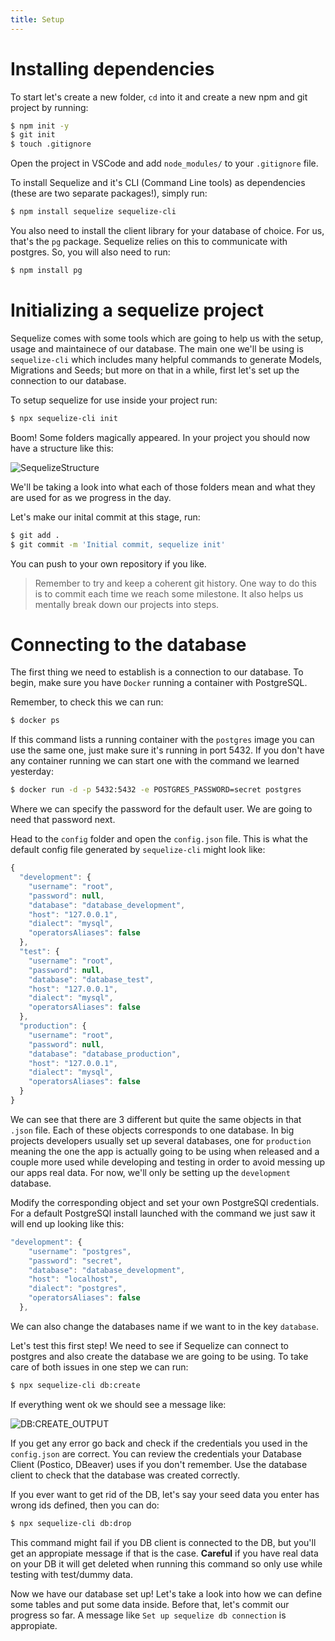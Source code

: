 ```yaml
---
title: Setup
---
```


# Installing dependencies

To start let's create a new folder, `cd` into it and create a new npm and git project by running:

```bash
$ npm init -y
$ git init
$ touch .gitignore
```

Open the project in VSCode and add `node_modules/` to your `.gitignore` file.

To install Sequelize and it's CLI (Command Line tools) as dependencies (these are two separate packages!), simply run:

```bash
$ npm install sequelize sequelize-cli
```

You also need to install the client library for your database of choice. For us, that's the `pg` package. Sequelize relies on this to communicate with postgres. So, you will also need to run:

```bash
$ npm install pg
```

# Initializing a sequelize project

Sequelize comes with some tools which are going to help us with the setup, usage and maintainece of our database. The main one we'll be using is `sequelize-cli` which includes many helpful commands to generate Models, Migrations and Seeds; but more on that in a while, first let's set up the connection to our database.

To setup sequelize for use inside your project run:

```bash
$ npx sequelize-cli init
```

Boom! Some folders magically appeared. In your project you should now have a structure like this:

![SequelizeStructure](https://p98.f4.n0.cdn.getcloudapp.com/items/OAuLxBqg/Image+2019-12-11+at+2.13.27+PM.png?v=e7554eda707144cebe720465b3811915)

We'll be taking a look into what each of those folders mean and what they are used for as we progress in the day.

Let's make our inital commit at this stage, run:

```bash
$ git add .
$ git commit -m 'Initial commit, sequelize init'
```

You can push to your own repository if you like.

> Remember to try and keep a coherent git history. One way to do this is to commit each time we reach some milestone. It also helps us mentally break down our projects into steps.

# Connecting to the database

The first thing we need to establish is a connection to our database. To begin, make sure you have `Docker` running a container with PostgreSQL.

Remember, to check this we can run:

```bash
$ docker ps
```

If this command lists a running container with the `postgres` image you can use the same one, just make sure it's running in port 5432. If you don't have any container running we can start one with the command we learned yesterday:

```bash
$ docker run -d -p 5432:5432 -e POSTGRES_PASSWORD=secret postgres
```

Where we can specify the password for the default user. We are going to need that password next.

Head to the `config` folder and open the `config.json` file. This is what the default config file generated by `sequelize-cli` might look like:

```js
{
  "development": {
    "username": "root",
    "password": null,
    "database": "database_development",
    "host": "127.0.0.1",
    "dialect": "mysql",
    "operatorsAliases": false
  },
  "test": {
    "username": "root",
    "password": null,
    "database": "database_test",
    "host": "127.0.0.1",
    "dialect": "mysql",
    "operatorsAliases": false
  },
  "production": {
    "username": "root",
    "password": null,
    "database": "database_production",
    "host": "127.0.0.1",
    "dialect": "mysql",
    "operatorsAliases": false
  }
}
```

We can see that there are 3 different but quite the same objects in that `.json` file. Each of these objects corresponds to one database. In big projects developers usually set up several databases, one for `production` meaning the one the app is actually going to be using when released and a couple more used while developing and testing in order to avoid messing up our apps real data. For now, we'll only be setting up the `development` database.

Modify the corresponding object and set your own PostgreSQl credentials. For a default PostgreSQl install launched with the command we just saw it will end up looking like this:

```js
"development": {
    "username": "postgres",
    "password": "secret",
    "database": "database_development",
    "host": "localhost",
    "dialect": "postgres",
    "operatorsAliases": false
  },
```

We can also change the databases name if we want to in the key `database`.

Let's test this first step! We need to see if Sequelize can connect to postgres and also create the database we are going to be using. To take care of both issues in one step we can run:

```bash
$ npx sequelize-cli db:create
```

If everything went ok we should see a message like:

![DB:CREATE_OUTPUT](https://p98.f4.n0.cdn.getcloudapp.com/items/6quLDem1/Image+2019-12-11+at+2.36.04+PM.png?v=a83e8a81ab21b2cfd13dc6c78f725665)

If you get any error go back and check if the credentials you used in the `config.json` are correct. You can review the credentials your Database Client (Postico, DBeaver) uses if you don't remember.
Use the database client to check that the database was created correctly.

If you ever want to get rid of the DB, let's say your seed data you enter has wrong ids defined, then you can do:

```bash
$ npx sequelize-cli db:drop
```

This command might fail if you DB client is connected to the DB, but you'll get an appropiate message if that is the case. **Careful** if you have real data on your DB it will get deleted when running this command so only use while testing with test/dummy data.

Now we have our database set up! Let's take a look into how we can define some tables and put some data inside. Before that, let's commit our progress so far. A message like `Set up sequelize db connection` is appropiate.
